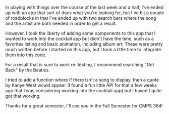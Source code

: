 In playing with things over the course of the last week and a half, I've ended up with an app that sort of does what you're looking for, but I've hit a couple of roadblocks in that I've ended up with two search bars where the song and the artist are both needed in order to get a result. 

However, I took the liberty of adding some components to this app that I wanted to work into the cocktail app but didn't have the time, such as a favorites listing and basic animation, including album art. These were pretty much written before I started on this app, but I took a little time to integrate them into this code. 

For a result that is sure to work re. testing, I recommend searching "Get Back" by the Beatles. 

I tried to add a function where if there isn't a song to display, then a quote by Kanye West would appear (I found a fun little API for that a few weeks ago that I was considering working into the cocktail app) but I haven't quite got that working. 

Thanks for a great semester, I'll see you in the Fall Semester for CMPS 364!